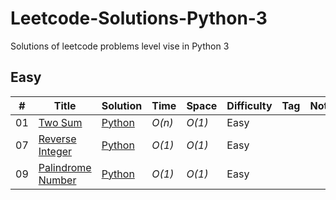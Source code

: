 # Leetcode-Solutions-Python-3
Solutions of leetcode problems level vise in Python 3


## Easy
|  #  | Title           |  Solution       |  Time           | Space           | Difficulty    | Tag          | Note| 
|-----|---------------- | --------------- | --------------- | --------------- | ------------- |--------------|-----|
01 | [Two Sum](https://leetcode.com/problems/two-sum/) | [Python](https://github.com/Sk70249/Leetcode-Solutions-Python-3/blob/main/Easy/TwoSums.py) | _O(n)_       | _O(1)_          | Easy         |||
07 | [Reverse Integer](https://leetcode.com/problems/reverse-integer/)  |  [Python](https://github.com/Sk70249/Leetcode-Solutions-Python-3/blob/main/Easy/ReverseInteger.py) | _O(1)_        | _O(1)_          | Easy           |||
09 | [Palindrome Number  ](https://leetcode.com/problems/palindrome-number)  |  [Python](./Easy/reverse-bits.py) | _O(1)_        | _O(1)_          | Easy           |||
